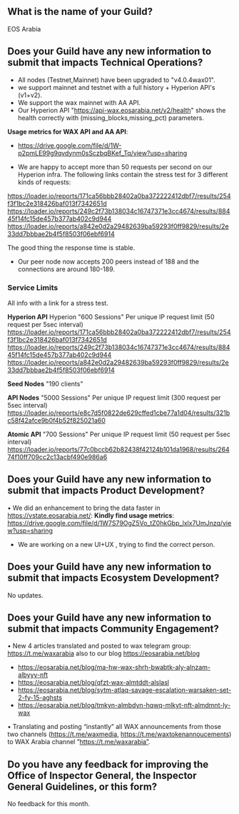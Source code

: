 ## What is the name of your Guild?

EOS Arabia

## Does your Guild have any new information to submit that impacts Technical Operations?

- All nodes (Testnet,Mainnet) have been upgraded to "v4.0.4wax01".
- we  support mainnet and testnet with a full history + Hyperion API's (v1+v2).
- We  support the wax mainnet with AA API.
- Our Hyperion API "https://api-wax.eosarabia.net/v2/health" shows the health correctly with (missing_blocks,missing_pct) parameters.


**Usage metrics for WAX API and AA API**:
- https://drive.google.com/file/d/1W-p2pmLE99g9qvdynm0sSczbqBKef_Tq/view?usp=sharing
  

- We are happy to accept more than 50 requests per second on our Hyperion infra.
  The following links contain the stress test for 3 different kinds of requests:

https://loader.io/reports/171ca56bbb28402a0ba372222412dbf7/results/254f3f1bc2e318426baf013f7342651d
https://loader.io/reports/249c2f73b138034c16747371e3cc4674/results/88445f14fc15de457b377ab402c9d944
https://loader.io/reports/a842e0d2a29482639ba59293f0ff9829/results/2e33dd7bbbae2b4f5f8503f06ebf6914

The good thing the response time is stable.


- Our peer node now accepts 200 peers instead of 188 and the connections are around 180-189.

 
### Service Limits
All info with a link for a stress test.

**Hyperion API**
 Hyperion "600 Sessions"
 Per unique IP request limit (50 request per 5sec interval)
 https://loader.io/reports/171ca56bbb28402a0ba372222412dbf7/results/254f3f1bc2e318426baf013f7342651d
 https://loader.io/reports/249c2f73b138034c16747371e3cc4674/results/88445f14fc15de457b377ab402c9d944
 https://loader.io/reports/a842e0d2a29482639ba59293f0ff9829/results/2e33dd7bbbae2b4f5f8503f06ebf6914

**Seed Nodes**
 "190 clients"
 
 **API Nodes** 
 "5000 Sessions"
 Per unique IP request limit (300 request per 5sec interval)
 https://loader.io/reports/e8c7d5f0822de629cffed1cbe77a1d04/results/321bc58f42afce9b0f4b52f825021a60
 
 **Atomic API**
 "700 Sessions"
  Per unique IP request limit (50 request per 5sec interval)
 https://loader.io/reports/77c0bccb62b82438f42124b101da1968/results/26474f10ff709cc2c13acbf490e986a6
 

 
## Does your Guild have any new information to submit that impacts Product Development?

• We did an enhancement to bring the data faster in https://vstate.eosarabia.net/:
  **Kindly find usage metrics**:
  https://drive.google.com/file/d/1W7S79OgZ5Vo_tZ0hkGbp_lxlx7UmJnzq/view?usp=sharing
  
- We are working on a new UI+UX , trying to find the correct person.


## Does your Guild have any new information to submit that impacts Ecosystem Development?

No updates.

## Does your Guild have any new information to submit that impacts Community Engagement?

•	New 4 articles translated and posted to wax telegram group: https://t.me/waxarabia also to our blog https://eosarabia.net/blog


- https://eosarabia.net/blog/ma-hw-wax-shrh-bwabtk-aly-alnzam-albyyy-nft
- https://eosarabia.net/blog/qfzt-wax-almtddt-alslasl
- https://eosarabia.net/blog/sytm-atlaq-savage-escalation-warsaken-set-2-fy-15-aghsts
- https://eosarabia.net/blog/tmkyn-almbdyn-hqwq-mlkyt-nft-almdmnt-ly-wax


•	Translating and posting “instantly” all WAX announcements from those two channels (https://t.me/waxmedia, https://t.me/waxtokenannoucements) to WAX Arabia channel   ”https://t.me/waxarabia”. 


## Do you have any feedback for improving the Office of Inspector General, the Inspector General Guidelines, or this form?

No feedback for this month.	
